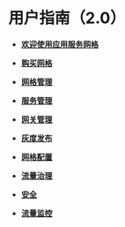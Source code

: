 # 用户指南（2.0）<a name="asm_01_0054_0"></a>

-   **[欢迎使用应用服务网格](欢迎使用应用服务网格.md)**  

-   **[购买网格](购买网格.md)**  

-   **[网格管理](网格管理.md)**  

-   **[服务管理](服务管理.md)**  

-   **[网关管理](网关管理.md)**  

-   **[灰度发布](灰度发布.md)**  

-   **[网格配置](网格配置.md)**  

-   **[流量治理](流量治理.md)**  

-   **[安全](安全.md)**  

-   **[流量监控](流量监控.md)**  


